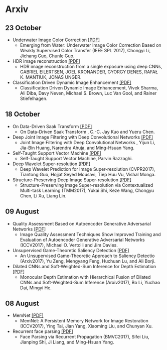 # Arxiv

## 23 October
* Underwater Image Color Correction [[PDF]](https://arxiv.org/pdf/1710.07084.pdf)
  *  Emerging from Water: Underwater Image Color Correction Based on Weakly Supervised Color Transfer (IEEE SPL 2017), Chongyi Li, Jichang Guo, Chunle Guo.
* HDR image reconstruction  [[PDF]](https://arxiv.org/pdf/1710.07480.pdf)
  *  HDR image reconstruction from a single exposure using deep CNNs, GABRIEL EILERTSEN, JOEL KRONANDER, GYORGY DENES, RAFAŁ K. MANTIUK, JONAS UNGER. 
* Classification Driven Dynamic Image Enhancement [[PDF]](https://arxiv.org/pdf/1710.07558.pdf)
  *  Classification Driven Dynamic Image Enhancement, Vivek Sharma, Ali Diba, Davy Neven, Michael S. Brown, Luc Van Gool, and Rainer Stiefelhagen.

## 18 October
* On Data-Driven Saak Transform [[PDF]](https://arxiv.org/pdf/1710.04176.pdf)
  *  On Data-Driven Saak Transform , C.-C. Jay Kuo and Yueru Chen.
* Deep Joint Image Filtering with Deep Convolutional Networks [[PDF]](https://arxiv.org/pdf/1710.04200.pdf)
  *  Joint Image Filtering with Deep Convolutional Networks , Yijun Li, Jia-Bin Huang, Narendra Ahuja, and Ming-Hsuan Yang.
* Self-Taught Support Vector Machine [[PDF]](https://arxiv.org/ftp/arxiv/papers/1710/1710.04450.pdf)
  * Self-Taught Support Vector Machine, Parvin Razzaghi.
* Deep Wavelet Super-resolution [[PDF]](http://openaccess.thecvf.com/content_cvpr_2017_workshops/w12/papers/Guo_Deep_Wavelet_Prediction_CVPR_2017_paper.pdf)
  * Deep Wavelet Prediction for Image Super-resolution (CVPR2017), Tiantong Guo, Hojjat Seyed Mousavi, Tiep Huu Vu, Vishal Monga.
* Structure-Preserving Deep Image Super-resolution [[PDF]](https://arxiv.org/pdf/1707.08340.pdf)
  * Structure-Preserving Image Super-resolution via Contextualized Multi-task Learning (TMM2017), Yukai Shi, Keze Wang, Chongyu Chen, Li Xu, Liang Lin.

## 09 August
* Quality Assessment Based on Autoencoder Generative Adversarial Networks [[PDF]](https://arxiv.org/pdf/1708.02237.pdf)
  * Image Quality Assessment Techniques Show Improved Training and Evaluation of Autoencoder Generative Adversarial Networks (ICCV2017), Michael O. Vertolli and Jim Davies.
* Unsupervised Game-Theoretic Saliency Detection [[PDF]](https://arxiv.org/pdf/1708.02476.pdf)
  * An Unsupervised Game-Theoretic Approach to Saliency Detectio (Arxiv2017), Yu Zeng, Mengyang Feng, Huchuan Lu, and Ali Borji.
* Dilated CNNs and Soft-Weighted-Sum Inference for Depth Estimation [[PDF]](https://arxiv.org/pdf/1708.02287.pdf)
  * Monocular Depth Estimation with Hierarchical Fusion of Dilated CNNs and Soft-Weighted-Sum Inference (Arxiv2017), Bo Li, Yuchao Dai, Mingyi He.
  
## 08 August
* MemNet [[PDF]](https://arxiv.org/pdf/1708.02209.pdf)
  * MemNet: A Persistent Memory Network for Image Restoration (ICCV2017), Ying Tai, Jian Yang, Xiaoming Liu, and Chunyan Xu.
* Recurrent face parsing [[PDF]](https://arxiv.org/pdf/1708.01936.pdf)
  * Face Parsing via Recurrent Propagation (BMVC2017), Sifei Liu, Jianping Shi, Ji Liang, and Ming-Hsuan Yang.
